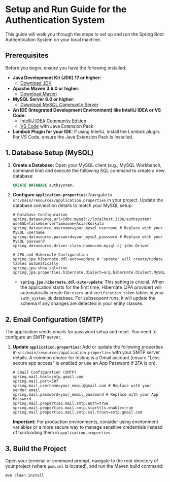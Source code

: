 # Setup and Run Guide for the Authentication System 

This guide will walk you through the steps to set up and run the Spring Boot Authentication System on your local machine.

## Prerequisites

Before you begin, ensure you have the following installed:

* **Java Development Kit (JDK) 17 or higher:**
    * [Download JDK](https://www.oracle.com/java/technologies/javase-downloads.html)
* **Apache Maven 3.6.0 or higher:**
    * [Download Maven](https://maven.apache.org/download.cgi)
* **MySQL Server 8.0 or higher:**
    * [Download MySQL Community Server](https://dev.mysql.com/downloads/mysql/)
* **An IDE (Integrated Development Environment) like IntelliJ IDEA or VS Code:**
    * [IntelliJ IDEA Community Edition](https://www.jetbrains.com/idea/download/)
    * [VS Code](https://code.visualstudio.com/download) with Java Extension Pack
* **Lombok Plugin for your IDE:** If using IntelliJ, install the Lombok plugin. For VS Code, ensure the Java Extension Pack is installed.

## 1. Database Setup (MySQL)

1.  **Create a Database:**
    Open your MySQL client (e.g., MySQL Workbench, command line) and execute the following SQL command to create a new database:

    ```sql
    CREATE DATABASE authsystem;
    ```

2.  **Configure `application.properties`:**
    Navigate to `src/main/resources/application.properties` in your project. Update the database connection details to match your MySQL setup:

    ```properties
    # Database Configuration
    spring.datasource.url=jdbc:mysql://localhost:3306/authsystem?useSSL=false&serverTimezone=Asia/Kolkata
    spring.datasource.username=your_mysql_username # Replace with your MySQL username
    spring.datasource.password=your_mysql_password # Replace with your MySQL password
    spring.datasource.driver-class-name=com.mysql.cj.jdbc.Driver

    # JPA and Hibernate Configuration
    spring.jpa.hibernate.ddl-auto=update # 'update' will create/update tables automatically
    spring.jpa.show-sql=true
    spring.jpa.properties.hibernate.dialect=org.hibernate.dialect.MySQL8Dialect
    ```
    * **`spring.jpa.hibernate.ddl-auto=update`**: This setting is crucial. When the application starts for the first time, Hibernate (JPA provider) will automatically create the `users` and `verification_token` tables in your `auth_system_db` database. For subsequent runs, it will update the schema if any changes are detected in your entity classes.

## 2. Email Configuration (SMTP)

The application sends emails for password setup and reset. You need to configure an SMTP server.

1.  **Update `application.properties`:**
    Add or update the following properties in `src/main/resources/application.properties` with your SMTP server details. A common choice for testing is a Gmail account (ensure "Less secure app access" is enabled or use an App Password if 2FA is on).

    ```properties
    # Email Configuration (SMTP)
    spring.mail.host=smtp.gmail.com
    spring.mail.port=587
    spring.mail.username=your_email@gmail.com # Replace with your sender email
    spring.mail.password=your_email_password # Replace with your App Password
    spring.mail.properties.mail.smtp.auth=true
    spring.mail.properties.mail.smtp.starttls.enable=true
    spring.mail.properties.mail.smtp.ssl.trust=smtp.gmail.com
    ```
    **Important:** For production environments, consider using environment variables or a more secure way to manage sensitive credentials instead of hardcoding them in `application.properties`.

## 3. Build the Project

Open your terminal or command prompt, navigate to the root directory of your project (where `pom.xml` is located), and run the Maven build command:

```bash
mvn clean install
